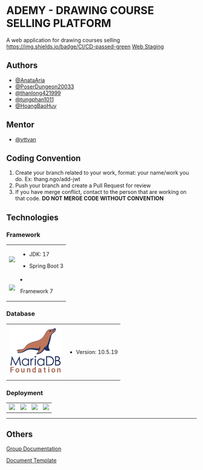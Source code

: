 # ADEMY - DRAWING COURSE SELLING PLATFORM

A web application for drawing courses selling
https://img.shields.io/badge/CI/CD-passed-green
[Web Staging](http://anataarisa.hopto.org:3000)
## Authors

- [@AnataAria](https://github.com/AnataAria)
- [@PoserDungeon20033](https://github.com/PoserDungeon2003)
- [@thanlong421999](https://github.com/thanlong421999)
- [@tungphan1011](https://github.com/tungphan1011)
- [@HoangBaoHuy](https://github.com/hoangbaohuy)
## Mentor

- [@vttvan](https://github.com/vttvan)

## Coding Convention

1. Create your branch related to your work, format: your name/work you do. Ex: thang.ngo/add-jwt
2. Push your branch and create a Pull Request for review
3. If you have merge conflict, contact to the person that are working on that code. <b>DO NOT MERGE CODE WITHOUT
   CONVENTION</b>

## Technologies

<link rel="stylesheet" href="https://cdn.jsdelivr.net/gh/devicons/devicon@v2.15.1/devicon.min.css">

### Framework

<table style="border: none; width: 100%; text-align: center">

  <tr style="width: 100%">
    <td style="text-align: center">
      <img src="https://cdn.jsdelivr.net/gh/devicons/devicon/icons/spring/spring-original-wordmark.svg" style="width: 10em"/>
    </td>
    <td style="text-align: left">

- JDK: 17
- Spring Boot 3

    </td>
    </tr>
    <tr style="width: 100%">
      <td style="text-align: center"><img src="https://cdn.jsdelivr.net/gh/devicons/devicon/icons/svelte/svelte-original-wordmark.svg" style="width: 10em"/></td>
      <td style="text-align: left">

- Framework 7
  </td>
    </tr>
  </table>

### Database

<table style="border: none; width: 100%; text-align: center">
  <tr>
      <td style="text-align: center">
         <img src="./document/mariadb.png" style="width: 10em">
      </td>
      <td style="text-align: left">

- Version: 10.5.19
</td>
  </tr>
</table>

### Deployment

<table style="border: none; width: 100%; text-align: center">
  <tr>
      <td style="text-align: center">
         <img src="https://cdn.jsdelivr.net/gh/devicons/devicon/icons/docker/docker-original-wordmark.svg" style="width: 10em"/>
      </td>
      <td style="text-align: center">
         <img src="https://cdn.jsdelivr.net/gh/devicons/devicon/icons/jenkins/jenkins-original.svg" style="width: 10em"/>
      </td>
      <td style="text-align: center">
         <img src="https://cdn.jsdelivr.net/gh/devicons/devicon/icons/ansible/ansible-original.svg" style="width: 10em"/>
      </td>
      <td style="text-align: center">
         <img src="https://cdn.jsdelivr.net/gh/devicons/devicon/icons/kubernetes/kubernetes-plain-wordmark.svg" style="width: 10em"/>
      </td>
  </tr>
</table>

---

## Others

[Group Documentation](https://app.clickup.com/9008224118/v/dc/8cex5vp-25)

[Document Template](https://drive.google.com/drive/u/1/folders/16Ohopwoo5iYcDEZZMm1BuJ8TW8g0rQw9https://drive.google.com/drive/u/1/folders/16Ohopwoo5iYcDEZZMm1BuJ8TW8g0rQw9)

